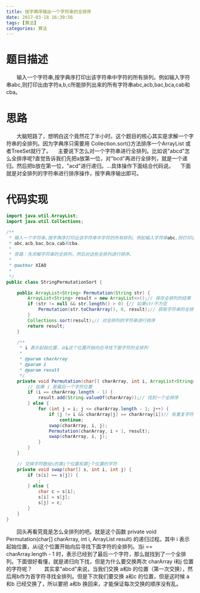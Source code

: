 ```yaml
---
title: 按字典序输出一个字符串的全排序
date: 2017-03-18 16:39:56
tags: [算法]
categories: 算法
---
```

# 题目描述
&emsp;&emsp;输入一个字符串,按字典序打印出该字符串中字符的所有排列。例如输入字符串abc,则打印出由字符a,b,c所能排列出来的所有字符串abc,acb,bac,bca,cab和cba。
<!--more-->
# 思路
&emsp;&emsp;大脑短路了，想明白这个竟然花了半小时。这个题目的核心其实是求解一个字符串的全排列。因为字典序只需要用
Collection.sort()方法排序一个ArrayList<String> 或者TreeSet就行了。
&emsp;主要说下怎么对一个字符串进行全排列。比如说"abcd"怎么全排序呢?直觉告诉我们先把a放第一位，对"bcd"再进行全排列，就是一个递归。然后把b放在第一位，"acd"进行递归。...具体操作下面结合代码说。
&emsp;下面就是对全排列的字符串进行排序操作，按字典序输出即可。
# 代码实现
```java
import java.util.ArrayList;
import java.util.Collections;

/**
 * 输入一个字符串,按字典序打印出该字符串中字符的所有排列。例如输入字符串abc,则打印出由字符a,b,c所能排列出来的所有字符串
 * abc,acb,bac,bca,cab和cba。
 * 
 * 思路：先求解字符串的全排列，然后对这些全排列进行排序。
 * 
 * @author XIAO
 *
 */
public class StringPermutationSort {

	public ArrayList<String> Permutation(String str) {
		ArrayList<String> result = new ArrayList<>();// 保存全排列的结果
		if (str != null && str.length() > 0) {// 如果str不为空           
			Permutation(str.toCharArray(), 0, result);// 获取字符串的全排列  
		}
		Collections.sort(result);// 对全排列的字符串进行排序
		return result;
	}

	/**
	 * i 表示起始位置，从i这个位置开始向后寻找下面字符的全排列
	 * 
	 * @param charArray
	 * @param i
	 * @param result
	 */
	private void Permutation(char[] charArray, int i, ArrayList<String> result) {
		// 如果 i 是最后一个字符位置
		if (i == charArray.length - 1) {
			result.add(String.valueOf(charArray));// 找到一个全排序
		} else {
			for (int j = i; j <= charArray.length - 1; j++) {
				if (j != i && charArray[j] == charArray[i])// 有重复字符时，跳过
					continue;
				swap(charArray, i, j);
				Permutation(charArray, i + 1, result);
				swap(charArray, i, j);
			}
		}
	}

	// 交换字符数组s的第i个位置和第j个位置的字符
	private void swap(char[] s, int i, int j) {
		if (s[i] == s[j]) {
			;
		} else {
			char c = s[i];
			s[i] = s[j];
			s[j] = c;
		}
	}
}
```
&emsp;&emsp;回头再看究竟是怎么全排列的吧。就是这个函数 private void Permutation(char[] charArray, int i, ArrayList<String> result) 的递归过程。其中 i 表示起始位置，从i这个位置开始向后寻找下面字符的全排列。当i == charArray.length - 1 时，表示已经到了最后一个字符，那么就找到了一个全排列。下面很好看懂，就是递归向下找，但是为什么要交换两次 charArray i和j 位置的字符呢？
&emsp;&emsp;其实拿"abcd"来说，当我们交换 a和b 的位置（第一次交换），然后用b作为首字符寻找全排列。但是下次我们要交换 a和c 的位置，但是这时候 a和b 已经交换了，所以要把 a和b 换回来，才能保证每次交换的顺序没有乱。
